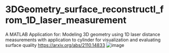 # 3DGeometry_surface_reconstructl_from_1D_laser_measurement
A MATLAB Application for:
Modeling 3D geometry using 1D laser distance measurements with application to cylinder for visualization and evaluating surface quality
https://arxiv.org/abs/2110.14833
![image](https://github.com/qinwuxutexas/3DGeometry_surface_reconstructl_from_1D_laser_measurement/assets/78186650/f0595b83-865f-42e8-bfdd-266faa410f1e)


